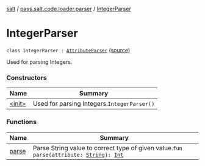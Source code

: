 [salt](../../index.md) / [pass.salt.code.loader.parser](../index.md) / [IntegerParser](./index.md)

# IntegerParser

`class IntegerParser : `[`AttributeParser`](../-attribute-parser/index.md) [(source)](https://github.com/kurbaniec-tgm/salt/tree/master/code/loader/parser/TOMLAttributeParser.kt#L92)

Used for parsing Integers.

### Constructors

| Name | Summary |
|---|---|
| [&lt;init&gt;](-init-.md) | Used for parsing Integers.`IntegerParser()` |

### Functions

| Name | Summary |
|---|---|
| [parse](parse.md) | Parse String value to correct type of given value.`fun parse(attribute: `[`String`](https://kotlinlang.org/api/latest/jvm/stdlib/kotlin/-string/index.html)`): `[`Int`](https://kotlinlang.org/api/latest/jvm/stdlib/kotlin/-int/index.html) |
